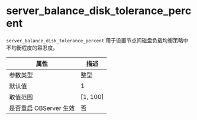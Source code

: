server_balance_disk_tolerance_percent
==========================================================

`server_balance_disk_tolerance_percent` 用于设置节点间磁盘负载均衡策略中不均衡程度的容忍度。

|      **属性**      |   **描述**   |
|------------------|------------|
| 参数类型             | 整型         |
| 默认值              | 1          |
| 取值范围             | \[1, 100\] |
| 是否重启 OBServer 生效 | 否          |
